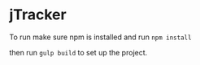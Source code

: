 # jTracker

To run make sure npm is installed and run `npm install`

then run `gulp build` to set up the project.
